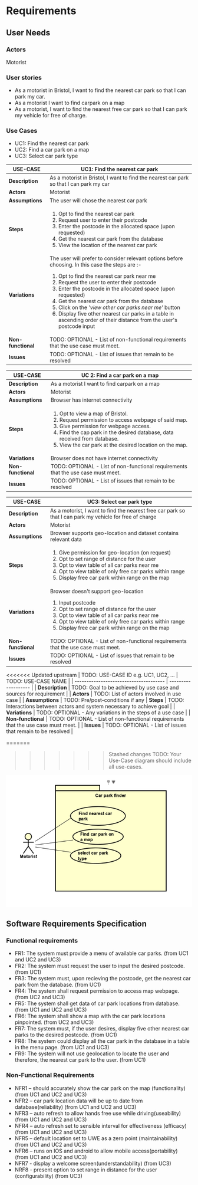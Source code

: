 # Requirements

## User Needs

### Actors
Motorist

### User stories
* As a motorist in Bristol, I want to find the nearest car park so that I can park my car.
* As a motorist I want to find carpark on a map
* As a motorist, I want to find the nearest free car park so that I can park my vehicle for free of charge.



### Use Cases
* UC1: Find the nearest car park
* UC2: Find a car park on a map
* UC3: Select car park type

| USE-CASE | UC1: Find the nearest car park | 
| -------- | ------------------------------ |
| **Description** | As a motorist in Bristol, I want to find the nearest car park so that I can park my car |
| **Actors** | Motorist |
| **Assumptions** | The user will chose the nearest car park |
| **Steps** | <ol><li>Opt to find the nearest car park</li><li>Request user to enter their postcode</li><li>Enter the postcode in the allocated space (upon requested) </li><li>Get the nearest car park from the database</li><li>View the location of the nearest car park</li></ol> |
| **Variations** | The user will prefer to consider relevant options before choosing. In this case the steps are :-<ol><li>Opt to find the nearest car park near me</li><li>Request the user to enter their postcode</li><li>Enter the postcode in the allocated space (upon requested)</li><li>Get the nearest car park from the database</li><li>Click on the _'view other car parks near me'_ button</li><li>Display five other nearest car parks in a table in ascending order of their distance from the user's postcode input</li></ol> |
| **Non-functional** | TODO: OPTIONAL - List of non-functional requirements that the use case must meet. |
| **Issues** | TODO: OPTIONAL - List of issues that remain to be resolved |

|USE-CASE | UC 2:  Find a car park on a map | 
| -------------------------------------- | ------------------- |
| **Description** | As a motorist I want to find carpark on a map |
| **Actors** | Motorist |
| **Assumptions** | Browser has internet connectivity</td></tr>
| **Steps** | <ol><li>Opt to view a map of Bristol.</li><li>Request permission to access webpage of said map.</li><li>Give permission for webpage access.</li><li>Find the cap park in the desired database, data received from database.</li><li>View the car park at the desired location on the map.</li><ol>|
| **Variations** | Browser does not have internet connectivity |
| **Non-functional** | TODO: OPTIONAL - List of non-functional requirements that the use case must meet. |
| **Issues** | TODO: OPTIONAL - List of issues that remain to be resolved |

|USE-CASE | UC3: Select car park type | 
| -------------------------------------- | ------------------- |
| **Description** | As a motorist, I want to find the nearest free car park so that I can park my vehicle for free of charge |
| **Actors** | Motorist |
| **Assumptions** | Browser supports geo-location and dataset contains relevant data </td></tr>
| **Steps** | <ol><li>Give permission for geo-location (on request)</li><li>Opt to set range of distance for the user</li><li>Opt to view table of all car parks near me</li><li>Opt to view table of only free car parks within range</li><li>Display free car park within range on the map</li><ol>|
| **Variations** | Browser doesn't support geo-location <ol><li>Input postcode</li><li>Opt to set range of distance for the user</li><li>Opt to view table of all car parks near me</li><li>Opt to view table of only free car parks within range</li><li>Display free car park within range on the map</li><ol> |
| **Non-functional** | TODO: OPTIONAL - List of non-functional requirements that the use case must meet. |
| **Issues** | TODO: OPTIONAL - List of issues that remain to be resolved |

<<<<<<< Updated upstream
| TODO: USE-CASE ID e.g. UC1, UC2, ... | TODO: USE-CASE NAME | 
| -------------------------------------- | ------------------- |
| **Description** | TODO: Goal to be achieved by use case and sources for requirement |
| **Actors** | TODO: List of actors involved in use case |
| **Assumptions** | TODO: Pre/post-conditions if any</td></tr>
| **Steps** | TODO: Interactions between actors and system necessary to achieve goal |
| **Variations** | TODO: OPTIONAL - Any variations in the steps of a use case |
| **Non-functional** | TODO: OPTIONAL - List of non-functional requirements that the use case must meet. |
| **Issues** | TODO: OPTIONAL - List of issues that remain to be resolved |

=======
>>>>>>> Stashed changes
TODO: Your Use-Case diagram should include all use-cases.

![User Case Diagram](images/UCD-car-park-finder.PNG)
## Software Requirements Specification
### Functional requirements

* FR1: The system must provide a menu of available car parks. (from UC1 and UC2 and UC3)
* FR2: The system must request the user to input the desired postcode. (from UC1)
* FR3: The system must, upon recieving the postcode, get the nearest car park from the database. (from UC1)
* FR4: The system shall request permission to access map webpage. (from UC2 and UC3) 
* FR5: The system shall get data of car park locations from database. (from UC1 and UC2 and UC3)
* FR6: The system shall show a map with the car park locations pinpointed. (from UC2 and UC3)
* FR7: The system must, if the user desires, display five other nearest car parks to the desired postcode. (from UC1)
* FR8: The system could display all the car park in the database in a table in the menu page. (from UC1 and UC3)
* FR9: The system will not use geolocation to locate the user and therefore, the nearest car park to the user. (from UC1)

### Non-Functional Requirements
* NFR1 – should accurately show the car park on the map (functionality) (from UC1 and UC2 and UC3)
* NFR2 – car park location data will be up to date from database(reliability) (from UC1 and UC2 and UC3)
* NFR3 – auto refresh to allow hands free use while driving(useability) (from UC1 and UC2 and UC3)
* NFR4 – auto refresh set to sensible interval for effectiveness (efficacy) (from UC1 and UC2 and UC3)
* NFR5 – default location set to UWE as a zero point (maintainability) (from UC1 and UC2 and UC3)
* NFR6 – runs on IOS and android to allow mobile access(portability) (from UC1 and UC2 and UC3)
* NFR7 - display a welcome screen(understandability) (from UC3)
* NRF8 - present option to set range in distance for the user (configurability) (from UC3)

